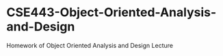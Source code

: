# CSE443-Object-Oriented-Analysis-and-Design
Homework of Object Oriented Analysis and Design Lecture
